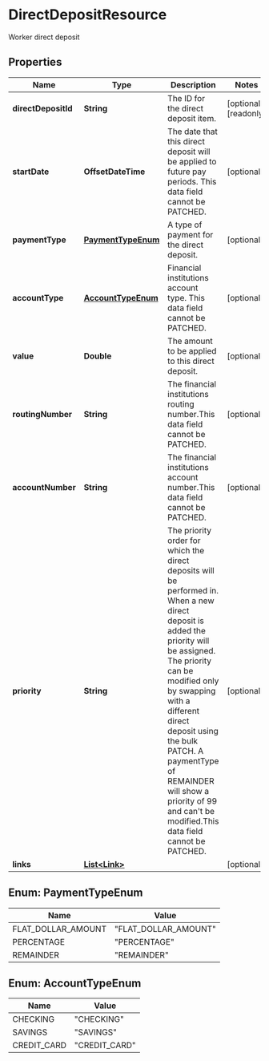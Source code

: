 

# DirectDepositResource

Worker direct deposit

## Properties

| Name | Type | Description | Notes |
|------------ | ------------- | ------------- | -------------|
|**directDepositId** | **String** | The ID for the direct deposit item. |  [optional] [readonly] |
|**startDate** | **OffsetDateTime** | The date that this direct deposit will be applied to future pay periods. This data field cannot be PATCHED. |  [optional] |
|**paymentType** | [**PaymentTypeEnum**](#PaymentTypeEnum) | A type of payment for the direct deposit. |  [optional] |
|**accountType** | [**AccountTypeEnum**](#AccountTypeEnum) | Financial institutions account type. This data field cannot be PATCHED. |  [optional] |
|**value** | **Double** | The amount to be applied to this direct deposit. |  [optional] |
|**routingNumber** | **String** | The financial institutions routing number.This data field cannot be PATCHED. |  [optional] |
|**accountNumber** | **String** | The financial institutions account number.This data field cannot be PATCHED. |  [optional] |
|**priority** | **String** | The priority order for which the direct deposits will be performed in. When a new direct deposit is added the priority will be assigned. The priority can be modified only by swapping with a different direct deposit using the bulk PATCH. A paymentType of REMAINDER will show a priority of 99 and can&#39;t be modified.This data field cannot be PATCHED. |  [optional] |
|**links** | [**List&lt;Link&gt;**](Link.md) |  |  [optional] |



## Enum: PaymentTypeEnum

| Name | Value |
|---- | -----|
| FLAT_DOLLAR_AMOUNT | &quot;FLAT_DOLLAR_AMOUNT&quot; |
| PERCENTAGE | &quot;PERCENTAGE&quot; |
| REMAINDER | &quot;REMAINDER&quot; |



## Enum: AccountTypeEnum

| Name | Value |
|---- | -----|
| CHECKING | &quot;CHECKING&quot; |
| SAVINGS | &quot;SAVINGS&quot; |
| CREDIT_CARD | &quot;CREDIT_CARD&quot; |



